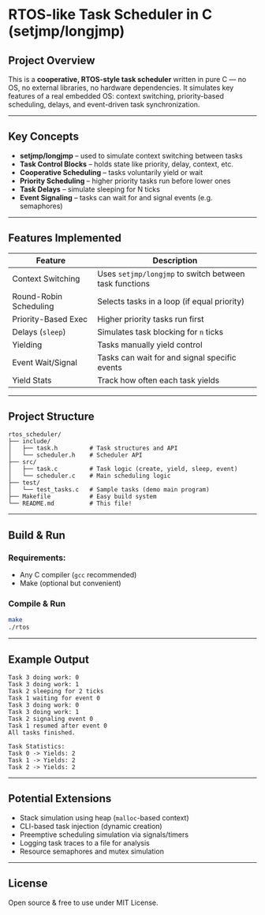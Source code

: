 # RTOS-like Task Scheduler in C (setjmp/longjmp)

## Project Overview

This is a **cooperative, RTOS-style task scheduler** written in pure C — no OS, no external libraries, no hardware dependencies.  It simulates key features of a real embedded OS: context switching, priority-based scheduling, delays, and event-driven task synchronization.

---

## Key Concepts

- **setjmp/longjmp** – used to simulate context switching between tasks
- **Task Control Blocks** – holds state like priority, delay, context, etc.
- **Cooperative Scheduling** – tasks voluntarily yield or wait
- **Priority Scheduling** – higher priority tasks run before lower ones
- **Task Delays** – simulate sleeping for N ticks
- **Event Signaling** – tasks can wait for and signal events (e.g. semaphores)

---

## Features Implemented

| Feature                  | Description                                               |
|--------------------------|-----------------------------------------------------------|
| Context Switching      | Uses `setjmp/longjmp` to switch between task functions    |
| Round-Robin Scheduling | Selects tasks in a loop (if equal priority)              |
| Priority-Based Exec    | Higher priority tasks run first                           |
| Delays (`sleep`)       | Simulates task blocking for `n` ticks                     |
| Yielding               | Tasks manually yield control                              |
| Event Wait/Signal      | Tasks can wait for and signal specific events             |
| Yield Stats           | Track how often each task yields                          |

---

## Project Structure

```
rtos_scheduler/
├── include/
│   ├── task.h         # Task structures and API
│   └── scheduler.h    # Scheduler API
├── src/
│   ├── task.c         # Task logic (create, yield, sleep, event)
│   └── scheduler.c    # Main scheduling logic
├── test/
│   └── test_tasks.c   # Sample tasks (demo main program)
├── Makefile           # Easy build system
└── README.md          # This file!
```

---

## Build & Run

### Requirements:
- Any C compiler (`gcc` recommended)
- Make (optional but convenient)

### Compile & Run
```bash
make
./rtos
```

---

## Example Output

```
Task 3 doing work: 0
Task 3 doing work: 1
Task 2 sleeping for 2 ticks
Task 1 waiting for event 0
Task 3 doing work: 0
Task 3 doing work: 1
Task 2 signaling event 0
Task 1 resumed after event 0
All tasks finished.

Task Statistics:
Task 0 -> Yields: 2
Task 1 -> Yields: 2
Task 2 -> Yields: 2
```

---

## Potential Extensions

- Stack simulation using heap (`malloc`-based context)
- CLI-based task injection (dynamic creation)
- Preemptive scheduling simulation via signals/timers
- Logging task traces to a file for analysis
- Resource semaphores and mutex simulation

---

## License

Open source & free to use under MIT License.
